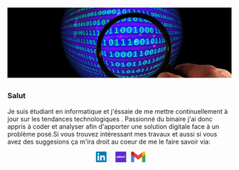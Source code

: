 # ![bahmine](https://github.com/bahmine/bahmine/blob/main/code.jpg)

### Salut
Je suis étudiant en informatique et j'éssaie de me mettre  continuellement à jour sur les tendances technologiques . Passionné du binaire j'ai donc appris à coder et analyser afin d'apporter une solution digitale face à un problème posé.Si vous trouvez intéressant mes travaux et aussi si vous avez des suggesions ça m'ira droit au coeur de me le faire savoir via:
<p align="center">
  <a href="https://www.linkedin.com/in/bahmine/"><img weight="24" height="24" src="https://github.com/bahmine/bahmine/blob/main/link.png"></a>&nbsp;&nbsp;
  <a href="mailto:bahmine96@yahoo.fr"><img weight="24" height="24" src="https://github.com/bahmine/bahmine/blob/main/yahoo.png"></a>&nbsp;&nbsp;
  <a href="mailto:laamine11@gmail.com"><img weight="24" height="24" src="https://github.com/bahmine/bahmine/blob/main/gmail.png"></a>
<p>
